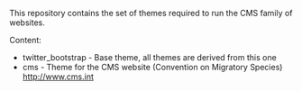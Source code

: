 This repository contains the set of themes required to run the CMS family of websites.

Content:
 * twitter_bootstrap - Base theme, all themes are derived from this one
 * cms - Theme for the CMS website (Convention on Migratory Species) http://www.cms.int

